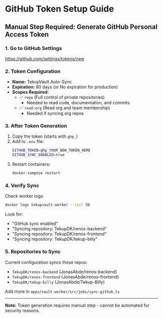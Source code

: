 # GitHub Token Setup Guide

## Manual Step Required: Generate GitHub Personal Access Token

### 1. Go to GitHub Settings

https://github.com/settings/tokens/new

### 2. Token Configuration

- **Name:** TekupVault Auto-Sync
- **Expiration:** 90 days (or No expiration for production)
- **Scopes Required:**
  - ✅ `repo` (Full control of private repositories)
    - Needed to read code, documentation, and commits
  - ✅ `read:org` (Read org and team membership)
    - Needed if syncing org repos

### 3. After Token Generation

1. Copy the token (starts with `ghp_`)
2. Add to `.env` file:
   ```bash
   GITHUB_TOKEN=ghp_YOUR_NEW_TOKEN_HERE
   GITHUB_SYNC_ENABLED=true
   ```
3. Restart containers:
   ```bash
   docker-compose restart
   ```

### 4. Verify Sync

Check worker logs:

```bash
docker logs tekupvault-worker --tail 50
```

Look for:

- "GitHub sync enabled"
- "Syncing repository: TekupDK/renos-backend"
- "Syncing repository: TekupDK/renos-frontend"
- "Syncing repository: TekupDK/tekup-billy"

### 5. Repositories to Sync

Current configuration syncs these repos:

- `TekupDK/renos-backend` (JonasAbde/renos-backend)
- `TekupDK/renos-frontend` (JonasAbde/renos-frontend)
- `TekupDK/tekup-billy` (JonasAbde/Tekup-Billy)

Add more in `apps/vault-worker/src/jobs/sync-github.ts`

---

**Note:** Token generation requires manual step - cannot be automated for security reasons.

